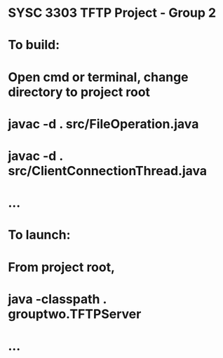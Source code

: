 # SYSC 3303 TFTP Project - Group 2
# To build:
#    Open cmd or terminal, change directory to project root
#    javac -d . src/FileOperation.java
#    javac -d . src/ClientConnectionThread.java
#    ...
# To launch:
#    From project root,
#    java -classpath . grouptwo.TFTPServer
#    ...
